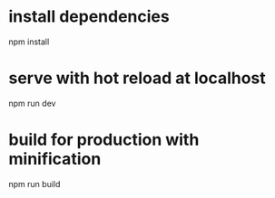 
# install dependencies
npm install

# serve with hot reload at localhost
npm run dev

# build for production with minification
npm run build

